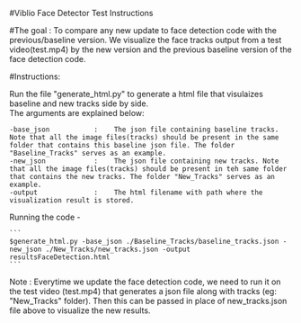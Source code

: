 #Viblio Face Detector Test Instructions

#The goal :
To compare any new update to face detection code with the previous/baseline version. We visualize the face tracks output from a test video(test.mp4) by the new version and the previous baseline version of the face detection code.

#Instructions:

Run the file "generate_html.py" to  generate a html file that visulaizes baseline and new tracks side by side. <br/>
The arguments are explained below: <br/>
```
-base_json           :    The json file containing baseline tracks. Note that all the image files(tracks) should be present in the same folder that contains this baseline json file. The folder "Baseline_Tracks" serves as an example. 
-new_json            :    The json file containing new tracks. Note that all the image files(tracks) should be present in teh same folder that contains the new tracks. The folder "New_Tracks" serves as an example. 
-output              :    The html filename with path where the visualization result is stored. 
```

Running the code -


    ```
    $generate_html.py -base_json ./Baseline_Tracks/baseline_tracks.json -new_json ./New_Tracks/new_tracks.json -output resultsFaceDetection.html
    ```

Note :   Everytime we update the face detection code, we need to run it on the test video (test.mp4) that generates a json file along with tracks (eg: "New_Tracks" folder). Then this can be passed in place of new_tracks.json file above to visualize the new results.
